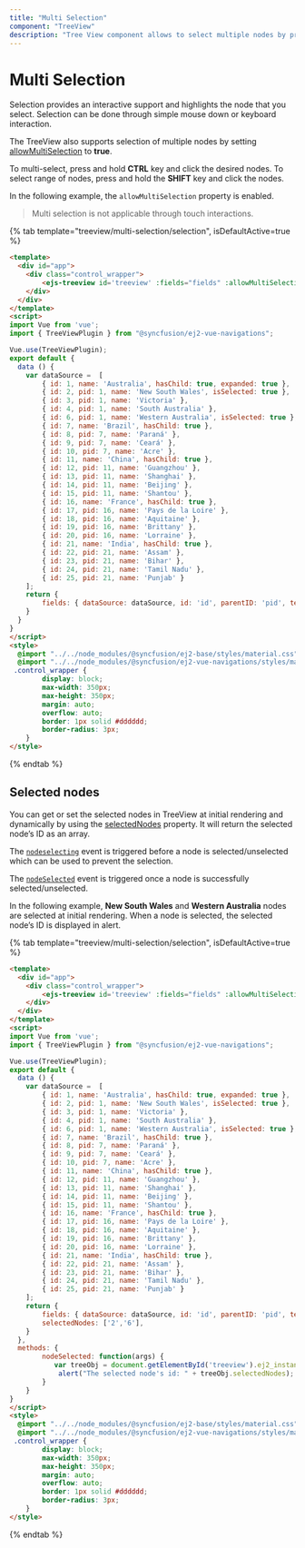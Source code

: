 ```yaml
---
title: "Multi Selection"
component: "TreeView"
description: "Tree View component allows to select multiple nodes by pressing CTRL key, also can select the range of nodes by pressing SHIFT key."
---
```


# Multi Selection

Selection provides an interactive support and highlights the node that you select. Selection can be done through simple mouse
down or keyboard interaction.

The TreeView also supports selection of multiple nodes by setting [allowMultiSelection](../api/treeview#allowmultiselection)
to **true**.

To multi-select, press and hold **CTRL** key and click the desired nodes. To select range of nodes, press and hold the
**SHIFT** key and click the nodes.

In the following example, the `allowMultiSelection` property is enabled.

> Multi selection is not applicable through touch interactions.

{% tab template="treeview/multi-selection/selection", isDefaultActive=true %}

```html
<template>
  <div id="app">
    <div class="control_wrapper">
        <ejs-treeview id='treeview' :fields="fields" :allowMultiSelection='true'></ejs-treeview>
    </div>
  </div>
</template>
<script>
import Vue from 'vue';
import { TreeViewPlugin } from "@syncfusion/ej2-vue-navigations";

Vue.use(TreeViewPlugin);
export default {
  data () {
    var dataSource =  [
        { id: 1, name: 'Australia', hasChild: true, expanded: true },
        { id: 2, pid: 1, name: 'New South Wales', isSelected: true },
        { id: 3, pid: 1, name: 'Victoria' },
        { id: 4, pid: 1, name: 'South Australia' },
        { id: 6, pid: 1, name: 'Western Australia', isSelected: true },
        { id: 7, name: 'Brazil', hasChild: true },
        { id: 8, pid: 7, name: 'Paraná' },
        { id: 9, pid: 7, name: 'Ceará' },
        { id: 10, pid: 7, name: 'Acre' },
        { id: 11, name: 'China', hasChild: true },
        { id: 12, pid: 11, name: 'Guangzhou' },
        { id: 13, pid: 11, name: 'Shanghai' },
        { id: 14, pid: 11, name: 'Beijing' },
        { id: 15, pid: 11, name: 'Shantou' },
        { id: 16, name: 'France', hasChild: true },
        { id: 17, pid: 16, name: 'Pays de la Loire' },
        { id: 18, pid: 16, name: 'Aquitaine' },
        { id: 19, pid: 16, name: 'Brittany' },
        { id: 20, pid: 16, name: 'Lorraine' },
        { id: 21, name: 'India', hasChild: true },
        { id: 22, pid: 21, name: 'Assam' },
        { id: 23, pid: 21, name: 'Bihar' },
        { id: 24, pid: 21, name: 'Tamil Nadu' },
        { id: 25, pid: 21, name: 'Punjab' }
    ];
    return {
        fields: { dataSource: dataSource, id: 'id', parentID: 'pid', text: 'name', hasChildren: 'hasChild', selected: 'isSelected' },
    }
  }
}
</script>
<style>
  @import "../../node_modules/@syncfusion/ej2-base/styles/material.css";
  @import "../../node_modules/@syncfusion/ej2-vue-navigations/styles/material.css";
 .control_wrapper {
        display: block;
        max-width: 350px;
        max-height: 350px;
        margin: auto;
        overflow: auto;
        border: 1px solid #dddddd;
        border-radius: 3px;
    }
</style>
```

{% endtab %}

## Selected nodes

You can get or set the selected nodes in TreeView at initial rendering and dynamically by using the [selectedNodes](../api/treeview#selectednodes)
property. It will return the selected node’s ID as an array.

The [`nodeselecting`](../api/treeview#nodeselecting) event is triggered before a node is selected/unselected which can be used to prevent the selection.

The [`nodeSelected`](../api/treeview#nodeselected) event is triggered once a node is successfully selected/unselected.

In the following example, **New South Wales** and **Western Australia** nodes are selected at initial rendering. When a node is
selected, the selected node’s ID is displayed in alert.

{% tab template="treeview/multi-selection/selection", isDefaultActive=true %}

```html
<template>
  <div id="app">
    <div class="control_wrapper">
        <ejs-treeview id='treeview' :fields="fields" :allowMultiSelection='true' :selectedNodes="selectedNodes" :nodeSelected="nodeSelected"></ejs-treeview>
    </div>
  </div>
</template>
<script>
import Vue from 'vue';
import { TreeViewPlugin } from "@syncfusion/ej2-vue-navigations";

Vue.use(TreeViewPlugin);
export default {
  data () {
    var dataSource =  [
        { id: 1, name: 'Australia', hasChild: true, expanded: true },
        { id: 2, pid: 1, name: 'New South Wales', isSelected: true },
        { id: 3, pid: 1, name: 'Victoria' },
        { id: 4, pid: 1, name: 'South Australia' },
        { id: 6, pid: 1, name: 'Western Australia', isSelected: true },
        { id: 7, name: 'Brazil', hasChild: true },
        { id: 8, pid: 7, name: 'Paraná' },
        { id: 9, pid: 7, name: 'Ceará' },
        { id: 10, pid: 7, name: 'Acre' },
        { id: 11, name: 'China', hasChild: true },
        { id: 12, pid: 11, name: 'Guangzhou' },
        { id: 13, pid: 11, name: 'Shanghai' },
        { id: 14, pid: 11, name: 'Beijing' },
        { id: 15, pid: 11, name: 'Shantou' },
        { id: 16, name: 'France', hasChild: true },
        { id: 17, pid: 16, name: 'Pays de la Loire' },
        { id: 18, pid: 16, name: 'Aquitaine' },
        { id: 19, pid: 16, name: 'Brittany' },
        { id: 20, pid: 16, name: 'Lorraine' },
        { id: 21, name: 'India', hasChild: true },
        { id: 22, pid: 21, name: 'Assam' },
        { id: 23, pid: 21, name: 'Bihar' },
        { id: 24, pid: 21, name: 'Tamil Nadu' },
        { id: 25, pid: 21, name: 'Punjab' }
    ];
    return {
        fields: { dataSource: dataSource, id: 'id', parentID: 'pid', text: 'name', hasChildren: 'hasChild', selected: 'isSelected' },
        selectedNodes: ['2','6'],
    }
  },
  methods: {
        nodeSelected: function(args) {
           var treeObj = document.getElementById('treeview').ej2_instances[0];
            alert("The selected node's id: " + treeObj.selectedNodes); // To alert the selected node's id.
        }
    }
}
</script>
<style>
  @import "../../node_modules/@syncfusion/ej2-base/styles/material.css";
  @import "../../node_modules/@syncfusion/ej2-vue-navigations/styles/material.css";
 .control_wrapper {
        display: block;
        max-width: 350px;
        max-height: 350px;
        margin: auto;
        overflow: auto;
        border: 1px solid #dddddd;
        border-radius: 3px;
    }
</style>
```

{% endtab %}